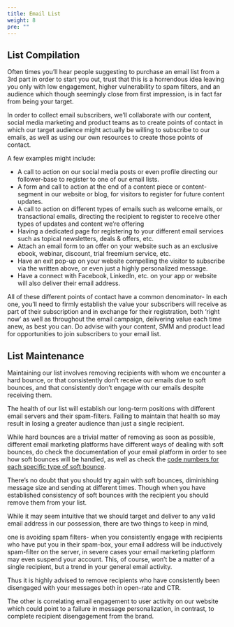 ```yaml
---
title: Email List
weight: 8
pre: ""
---
```


## List Compilation

Often times you’ll hear people suggesting to purchase an email list from a 3rd part in order to start you out, trust that this is a horrendous idea leaving you only with low engagement, higher vulnerability to spam filters, and an audience which though seemingly close from first impression, is in fact far from being your target.

In order to collect email subscribers, we’ll collaborate with our content, social media marketing and product teams as to create points of contact in which our target audience might actually be willing to subscribe to our emails, as well as using our own resources to create those points of contact.

A few examples might include:

- A call to action on our social media posts or even profile directing our follower-base to register to one of our email lists.
- A form and call to action at the end of a content piece or content-segment in our website or blog, for visitors to register for future content updates.
- A call to action on different types of emails such as welcome emails, or transactional emails, directing the recipient to register to receive other types of updates and content we’re offering
- Having a dedicated page for registering to your different email services such as topical newsletters, deals & offers, etc.
- Attach an email form to an offer on your website such as an exclusive ebook, webinar, discount, trial freemium service, etc.
- Have an exit pop-up on your website compelling the visitor to subscribe via the written above, or even just a highly personalized message.
- Have a connect with Facebook, LinkedIn, etc. on your app or website will also deliver their email address.

All of these different points of contact have a common denominator- In each one, you’ll need to firmly establish the value your subscribers will receive as part of their subscription and in exchange for their registration, both ‘right now’ as well as throughout the email campaign, delivering value each time anew, as best you can. Do advise with your content, SMM and product lead for opportunities to join subscribers to your email list.

## List Maintenance

Maintaining our list involves removing recipients with whom we encounter a hard bounce, or that consistently don’t receive our emails due to soft bounces, and that consistently don’t engage with our emails despite receiving them.

The health of our list will establish our long-term positions with different email servers and their spam-filters. Failing to maintain that health so may result in losing a greater audience than just a single recipient.

While hard bounces are a trivial matter of removing as soon as possible, different email marketing platforms have different ways of dealing with soft bounces, do check the documentation of your email platform in order to see how soft bounces will be handled, as well as check the [code numbers for each specific type of soft bounce](https://help.activecampaign.com/hc/en-us/articles/115001349430-Bounce-codes).

There’s no doubt that you should try again with soft bounces, diminishing message size and sending at different times. Though when you have established consistency of soft bounces with the recipient you should remove them from your list.

While it may seem intuitive that we should target and deliver to any valid email address in our possession, there are two things to keep in mind,

one is avoiding spam filters- when you consistently engage with recipients who have put you in their spam-box, your email address will be inductively spam-filter on the server, in severe cases your email marketing platform may even suspend your account. This, of course, won’t be a matter of a single recipient, but a trend in your general email activity.

Thus it is highly advised to remove recipients who have consistently been disengaged with your messages both in open-rate and CTR.

The other is correlating email engagement to user activity on our website which could point to a failure in message personalization, in contrast, to complete recipient disengagement from the brand.

